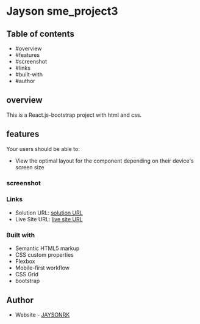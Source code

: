 # Jayson sme_project3

## Table of contents

  - #overview
  - #features
  - #screenshot
  - #links
  - #built-with
  - #author

## overview

This is a React.js-bootstrap project with html and css.

## features

Your users should be able to:

- View the optimal layout for the component depending on their device's screen size


### screenshot



### Links

- Solution URL: [solution URL](https://github.com/JAYSONRK/sme_project3)
- Live Site URL: [live site URL](https://jaysonrk.github.io/sme_project3/)


### Built with

- Semantic HTML5 markup
- CSS custom properties
- Flexbox
- Mobile-first workflow
- CSS Grid
- bootstrap

## Author

- Website - [JAYSONRK](https://jaysonrk.com/)
